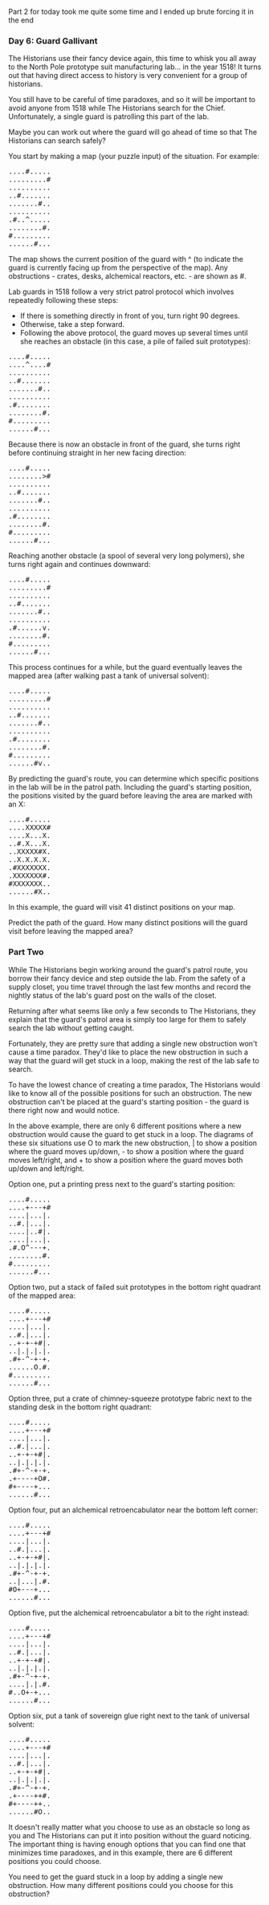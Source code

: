 Part 2 for today took me quite some time and I ended up brute forcing it in the end

### Day 6: Guard Gallivant

The Historians use their fancy device again, this time to whisk you all away to the North Pole prototype suit manufacturing lab... in the year 1518! It turns out that having direct access to history is very convenient for a group of historians.

You still have to be careful of time paradoxes, and so it will be important to avoid anyone from 1518 while The Historians search for the Chief. Unfortunately, a single guard is patrolling this part of the lab.

Maybe you can work out where the guard will go ahead of time so that The Historians can search safely?

You start by making a map (your puzzle input) of the situation. For example:

<pre>
....#.....
.........#
..........
..#.......
.......#..
..........
.#..^.....
........#.
#.........
......#...
</pre>

The map shows the current position of the guard with ^ (to indicate the guard is currently facing up from the perspective of the map). Any obstructions - crates, desks, alchemical reactors, etc. - are shown as #.

Lab guards in 1518 follow a very strict patrol protocol which involves repeatedly following these steps:

- If there is something directly in front of you, turn right 90 degrees.
- Otherwise, take a step forward.
- Following the above protocol, the guard moves up several times until she reaches an obstacle (in this case, a pile of failed suit prototypes):

<pre>
....#.....
....^....#
..........
..#.......
.......#..
..........
.#........
........#.
#.........
......#...
</pre>

Because there is now an obstacle in front of the guard, she turns right before continuing straight in her new facing direction:

<pre>
....#.....
........>#
..........
..#.......
.......#..
..........
.#........
........#.
#.........
......#...
</pre>

Reaching another obstacle (a spool of several very long polymers), she turns right again and continues downward:

<pre>
....#.....
.........#
..........
..#.......
.......#..
..........
.#......v.
........#.
#.........
......#...
</pre>

This process continues for a while, but the guard eventually leaves the mapped area (after walking past a tank of universal solvent):

<pre>
....#.....
.........#
..........
..#.......
.......#..
..........
.#........
........#.
#.........
......#v..
</pre>

By predicting the guard's route, you can determine which specific positions in the lab will be in the patrol path. Including the guard's starting position, the positions visited by the guard before leaving the area are marked with an X:

<pre>
....#.....
....XXXXX#
....X...X.
..#.X...X.
..XXXXX#X.
..X.X.X.X.
.#XXXXXXX.
.XXXXXXX#.
#XXXXXXX..
......#X..
</pre>

In this example, the guard will visit 41 distinct positions on your map.

Predict the path of the guard. How many distinct positions will the guard visit before leaving the mapped area?

### Part Two

While The Historians begin working around the guard's patrol route, you borrow their fancy device and step outside the lab. From the safety of a supply closet, you time travel through the last few months and record the nightly status of the lab's guard post on the walls of the closet.

Returning after what seems like only a few seconds to The Historians, they explain that the guard's patrol area is simply too large for them to safely search the lab without getting caught.

Fortunately, they are pretty sure that adding a single new obstruction won't cause a time paradox. They'd like to place the new obstruction in such a way that the guard will get stuck in a loop, making the rest of the lab safe to search.

To have the lowest chance of creating a time paradox, The Historians would like to know all of the possible positions for such an obstruction. The new obstruction can't be placed at the guard's starting position - the guard is there right now and would notice.

In the above example, there are only 6 different positions where a new obstruction would cause the guard to get stuck in a loop. The diagrams of these six situations use O to mark the new obstruction, | to show a position where the guard moves up/down, - to show a position where the guard moves left/right, and + to show a position where the guard moves both up/down and left/right.

Option one, put a printing press next to the guard's starting position:

<pre>
....#.....
....+---+#
....|...|.
..#.|...|.
....|..#|.
....|...|.
.#.O^---+.
........#.
#.........
......#...
</pre>

Option two, put a stack of failed suit prototypes in the bottom right quadrant of the mapped area:

<pre>
....#.....
....+---+#
....|...|.
..#.|...|.
..+-+-+#|.
..|.|.|.|.
.#+-^-+-+.
......O.#.
#.........
......#...
</pre>

Option three, put a crate of chimney-squeeze prototype fabric next to the standing desk in the bottom right quadrant:

<pre>
....#.....
....+---+#
....|...|.
..#.|...|.
..+-+-+#|.
..|.|.|.|.
.#+-^-+-+.
.+----+O#.
#+----+...
......#...
</pre>

Option four, put an alchemical retroencabulator near the bottom left corner:

<pre>
....#.....
....+---+#
....|...|.
..#.|...|.
..+-+-+#|.
..|.|.|.|.
.#+-^-+-+.
..|...|.#.
#O+---+...
......#...
</pre>

Option five, put the alchemical retroencabulator a bit to the right instead:

<pre>
....#.....
....+---+#
....|...|.
..#.|...|.
..+-+-+#|.
..|.|.|.|.
.#+-^-+-+.
....|.|.#.
#..O+-+...
......#...
</pre>

Option six, put a tank of sovereign glue right next to the tank of universal solvent:

<pre>
....#.....
....+---+#
....|...|.
..#.|...|.
..+-+-+#|.
..|.|.|.|.
.#+-^-+-+.
.+----++#.
#+----++..
......#O..
</pre>

It doesn't really matter what you choose to use as an obstacle so long as you and The Historians can put it into position without the guard noticing. The important thing is having enough options that you can find one that minimizes time paradoxes, and in this example, there are 6 different positions you could choose.

You need to get the guard stuck in a loop by adding a single new obstruction. How many different positions could you choose for this obstruction?